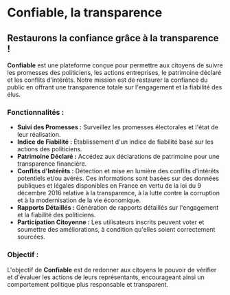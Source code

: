 # Confiable, la transparence 

## Restaurons la confiance grâce à la transparence !

**Confiable** est une plateforme conçue pour permettre aux citoyens de suivre les promesses des politiciens, les actions entreprises, le patrimoine déclaré et les conflits d'intérêts. Notre mission est de restaurer la confiance du public en offrant une transparence totale sur l'engagement et la fiabilité des élus.

### Fonctionnalités :

- **Suivi des Promesses :** Surveillez les promesses électorales et l'état de leur réalisation.
- **Indice de Fiabilité :** Établissement d'un indice de fiabilité basé sur les actions des politiciens.
- **Patrimoine Déclaré :** Accédez aux déclarations de patrimoine pour une transparence financière.
- **Conflits d'Intérêts :** Détection et mise en lumière des conflits d'intérêts potentiels et/ou avérés. Ces informations sont basées sur des données publiques et légales disponibles en France en vertu de la loi du 9 décembre 2016 relative à la transparence, à la lutte contre la corruption et à la modernisation de la vie économique.
- **Rapports Détaillés :** Génération de rapports détaillés sur l'engagement et la fiabilité des politiciens.
- **Participation Citoyenne :** Les utilisateurs inscrits peuvent voter et soumettre des améliorations, à condition qu'elles soient correctement sourcées.

### Objectif :

L'objectif de **Confiable** est de redonner aux citoyens le pouvoir de vérifier et d'évaluer les actions de leurs représentants, encourageant ainsi un comportement politique plus responsable et transparent.